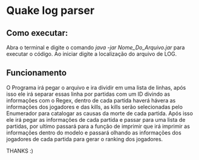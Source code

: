 # Quake log parser

## Como executar:

Abra o terminal e digite  o comando *java -jar Nome_Do_Arquivo.jar* para executar o código.
Ao iniciar digite a localização do arquivo de LOG.

## Funcionamento

O Programa irá pegar o arquivo e ira dividir em uma lista de linhas, após isso ele irá separar essas linha por partidas com um ID divindo as informações com o Regex, dentro de cada partida haverá hávera as informações dos jogadores e das kills, as kills serão selecionadas pelo Enumerador para catalogar as causas da morte de cada partida. Após isso ele irá pegar as informações de cada partida e passar para uma lista de partidas, por ultimo passará para a função de imprimir que irá imprimir as informações dentro do modelo e passará olhando as informações dos jogadores de cada partida para gerar o ranking dos jogadores.

THANKS :)